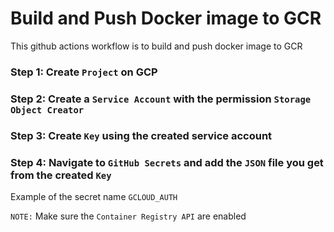# Build and Push Docker image to GCR

This github actions workflow is to build and push docker image to GCR

### Step 1: Create `Project` on GCP

### Step 2: Create a `Service Account` with the permission `Storage Object Creator`

### Step 3: Create `Key` using the created service account

### Step 4: Navigate to `GitHub Secrets` and add the `JSON` file you get from the created `Key`

Example of the secret name `GCLOUD_AUTH`

`NOTE:` Make sure the `Container Registry API` are enabled
